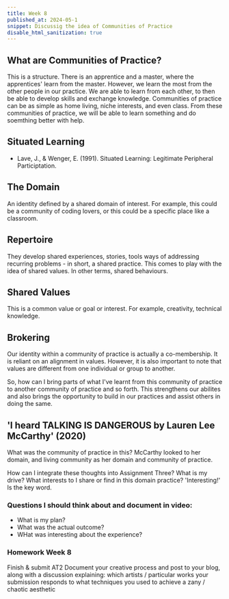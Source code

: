 ```yaml
---
title: Week 8 
published_at: 2024-05-1
snippet: Discussig the idea of Communities of Practice
disable_html_sanitization: true
---
```


## What are Communities of Practice?
This is a structure. There is an apprentice and a master, where the apprentices' learn from the master. However, we learn the most from the other people in our practice. We are able to learn from each other, to then be able to develop skills and exchange knowledge. Communities of practice can be as simple as home living, niche interests, and even class. From these communities of practice, we will be able to learn something and do soemthing better with help.

## Situated Learning
- Lave, J., & Wenger, E. (1991). Situated Learning: Legitimate Peripheral Participtation.

## The Domain
An identity defined by a shared domain of interest. For example, this could be a community of coding lovers, or this could be a specific place like a classroom.

## Repertoire
They develop shared experiences, stories, tools ways of addressing recurring problems - in short, a shared practice. This comes to play with the idea of shared values. In other terms, shared behaviours. 

## Shared Values
This is a common value or goal or interest. For example, creativity, technical knowledge.

## Brokering
Our identity within a community of practice is actually a co-membership. It is reliant on an alignment in values. However, it is also important to note that values are different from one individual or group to another. 

So, how can I bring parts of what I've learnt from this community of practice to another community of practice and so forth. This strengthens our abilites and also brings the opportunity to build in our practices and assist others in doing the same. 

## 'I heard TALKING IS DANGEROUS by Lauren Lee McCarthy' (2020)
What was the community of practice in this? McCarthy looked to her domain, and living community as her domain and community of practice. 

How can I integrate these thoughts into Assignment Three? What is my drive? What interests to I share or find in this domain practice? 'Interesting!' Is the key word.

### Questions I should think about and document in video:
- What is my plan?
- What was the actual outcome?
- WHat was interesting about the experience?

### Homework Week 8
Finish & submit AT2
Document your creative process and post to your blog, along with a discussion explaining:
which artists / particular works your submission responds to
what techniques you used to achieve a zany / chaotic aesthetic


